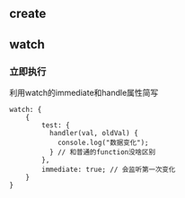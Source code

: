 ## create
## watch
### 立即执行
利用watch的immediate和handle属性简写
```
watch: {
    {
        test: {
          handler(val, oldVal) {
            console.log("数据变化");
          } // 和普通的function没啥区别
        },
        immediate: true; // 会监听第一次变化
    }
}
```